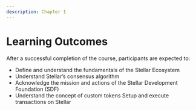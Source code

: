 ```yaml
---
description: Chapter 1
---
```


# Learning Outcomes

After a successful completion of the course, participants are expected to:

* Define and understand the fundamentals of the Stellar Ecosystem&#x20;
* Understand Stellar’s consensus algorithm&#x20;
* Acknowledge the mission and actions of the Stellar Development Foundation (SDF)&#x20;
* Understand the concept of custom tokens Setup and execute transactions on Stellar
